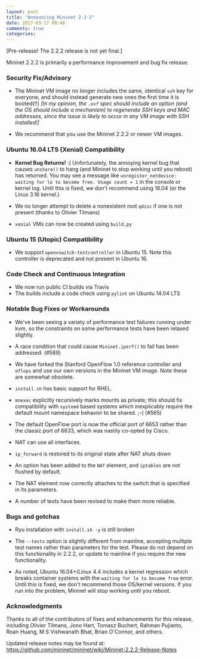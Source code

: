 ```yaml
---
layout: post
title: "Announcing Mininet 2-2-2"
date: 2017-03-17 00:48
comments: true
categories:
---
```


[Pre-release! The 2.2.2 release is not yet final.]

Mininet 2.2.2 is primarily a performance improvement and bug fix release.

### Security Fix/Advisory

* The Mininet VM image no longer includes the same, identical `ssh`
  key for everyone, and should instead generate new ones the first
  time it is booted(!!) *[In my opinion, the `.ovf` spec should
  include an option (and the OS should include a mechanism) to
  regenerate SSH keys and MAC addresses, since the issue is likely to
  occur in any VM image with SSH installed!]*

* We recommend that you use the Mininet 2.2.2 or newer VM images.

### Ubuntu 16.04 LTS (Xenial) Compatibility

* **Kernel Bug Returns!** :( Unfortunately, the annoying kernel bug
    that causes `unshare()` to hang (and Mininet to stop working until
    you reboot) has returned. You may see a message like
    `unregister_netdevice: waiting for lo to become free. Usage count
    = 1` in the console or kernel log. Until this is fixed, we don't
    recommend using 16.04 (or the Linux 3.16 kernel.)

* We no longer attempt to delete a nonexistent root `qdisc` if one is
  not present (thanks to Olivier Tilmans)

* `xenial` VMs can now be created using `build.py`

### Ubuntu 15 (Utopic) Compatibility

* We support `openvswitch-testcontroller` in Ubuntu 15. Note this
  controller is deprecated and not present in Ubuntu 16.

### Code Check and Continuous Integration

* We now run public CI builds via Travis
* The builds include a code check using `pylint` on Ubuntu 14.04 LTS

### Notable Bug Fixes or Workarounds

* We've been seeing a variety of performance test failures running
  under kvm, so the constraints on some performance tests have been
  relaxed slightly.

* A race condition that could cause `Mininet.iperf()` to fail has been
  addressed. (#589)

* We have forked the Stanford OpenFlow 1.0 reference controller and
  `oflops` and use our own versions in the Mininet VM image. Note
  these are somewhat obsolete.

* `install.sh` has basic support for RHEL.

* `mnexec` explicitly recursively marks mounts as private; this should
  fix compatibility with `systemd` based systems which inexplicably
  require the default mount namespace behavior to be shared. ;-(
  (#565)

* The default OpenFlow port is now the official port of 6653 rather
  than the classic port of 6633, which was nastily co-opted by Cisco.

* NAT can use all interfaces.

* `ip_forward` is restored to its original state after NAT shuts down

* An option has been added to the `NAT` element, and `iptables` are
  not flushed by default.

* The NAT element now correctly attaches to the switch that is
  specified in its parameters.

* A number of tests have been revised to make them more reliable.

### Bugs and gotchas

* Ryu installation with `install.sh -y` is still broken

* The `--tests` option is slightly different from mainline, accepting
  multiple test names rather than parameters for the test. Please do
  not depend on this functionality in 2.2.2, or update to mainline if
  you require the new functionality.

* As noted, Ubuntu 16.04+/Linux 4.4 includes a kernel regression which
  breaks container systems with the `waiting for lo to become free`
  error. Until this is fixed, we don't recommend those OS/kernel
  versions.  If you run into the problem, Mininet will stop working
  until you reboot.

### Acknowledgments

Thanks to all of the contributors of fixes and enhancements for this
release, including Olivier Tilmans, Jono Hart, Tomasz Buchert, Rahman
Pujianto, Roan Huang, M S Vishwanath Bhat, Brian O'Connor, and others.

Updated release notes may be found at:
https://github.com/mininet/mininet/wiki/Mininet-2.2.2-Release-Notes
